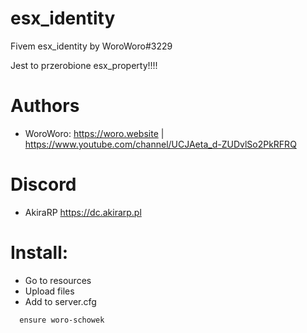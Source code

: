 # esx_identity
Fivem esx_identity by WoroWoro#3229

Jest to przerobione esx_property!!!!

# Authors

* WoroWoro: https://woro.website | https://www.youtube.com/channel/UCJAeta_d-ZUDvlSo2PkRFRQ

# Discord 

* AkiraRP https://dc.akirarp.pl

# Install:

* Go to resources
* Upload files
* Add to server.cfg
```
  ensure woro-schowek
```

